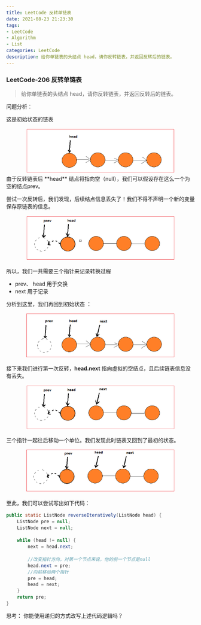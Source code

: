 ```yaml
---
title: LeetCode 反转单链表
date: 2021-08-23 21:23:30
tags: 
- LeetCode
- Algorithm
- List
categories: LeetCode
description: 给你单链表的头结点 head，请你反转链表，并返回反转后的链表。
---
```


### LeetCode-206 反转单链表

> 给你单链表的头结点 head，请你反转链表，并返回反转后的链表。

问题分析：

这是初始状态的链表

<center>
    <img src="../images/revert_list_0.png" width="400"/>
</center>
由于反转链表后 **head** 结点将指向空（null），我们可以假设存在这么一个为空的结点prev。  

尝试一次反转后，我们发现，后续结点信息丢失了！我们不得不声明一个新的变量保存原链表的信息。

<center>
    <img src="../images/revert_list_7.png" width="400"/>
</center>

所以，我们一共需要三个指针来记录转换过程  
+ prev、 head 用于交换
+ next 用于记录  

分析到这里，我们再回到初始状态  ：

<center>
    <img src="../images/revert_list_4.png" width="400"/>
</center>

接下来我们进行第一次反转，**head.next** 指向虚拟的空结点，且后续链表信息没有丢失。

<center>
    <img src="../images/revert_list_5.png" width="400"/>
</center>

三个指针一起往后移动一个单位。我们发现此时链表又回到了最初的状态。

<center>
    <img src="../images/revert_list_6.png" width="400"/>
</center>


至此，我们可以尝试写出如下代码：

```java
public static ListNode reverseIteratively(ListNode head) {
    ListNode pre = null;
    ListNode next = null;

    while (head != null) {
        next = head.next;

        //改变指针方向，对第一个节点来说，他的前一个节点是null
        head.next = pre;
        //向前移动两个指针
        pre = head;
        head = next;
    }
    return pre;
}
```


思考：
你能使用递归的方式改写上述代码逻辑吗？


